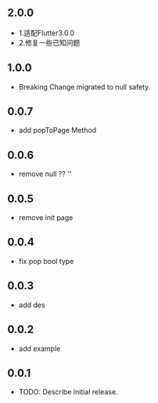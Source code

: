 ## 2.0.0
* 1.适配Flutter3.0.0
* 2.修复一些已知问题
## 1.0.0
* Breaking Change migrated to null safety.
## 0.0.7
* add popToPage Method
## 0.0.6
* remove null ?? ''
## 0.0.5
* remove init page
## 0.0.4
* fix pop bool type
## 0.0.3
* add des
## 0.0.2
* add example
## 0.0.1
* TODO: Describe initial release.
